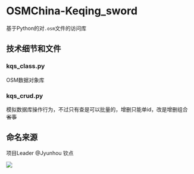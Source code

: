 # OSMChina-Keqing_sword

基于Python的对`.osm`文件的访问库

## 技术细节和文件

### kqs_class.py

OSM数据对象库

### kqs_crud.py

模拟数据库操作行为，不过只有查是可以批量的，增删只能单id，改是增删组合 ~~省事~~

## 命名来源

项目Leader @Jyunhou 钦点

[![](https://avatars.githubusercontent.com/u/45530478?v=4)](https://zh.wikipedia.org/wiki/%E5%8E%9F%E7%A5%9E%E8%A7%92%E8%89%B2%E5%88%97%E8%A1%A8#%E7%92%83%E6%9C%88%E4%B8%83%E6%98%9F)
